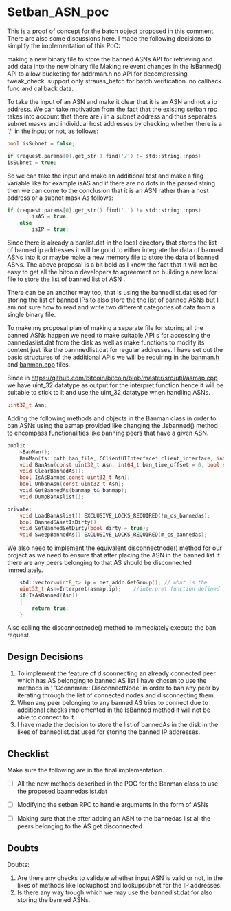 # Setban_ASN_poc
This is a proof of concept for the batch object proposed in this comment. There are also some discussions here.
I made the following decisions to simplify the implementation of this PoC:

making a new binary file to store the banned ASNs
API for retrieving and add data into the new binary file
Making relevent changes in the IsBanned() API to allow bucketing for addrman.h
no API for decompressing tweak_check.
support only strauss_batch for batch verification.
no callback func and callback data.

To take the input of an ASN and make it clear that it is an ASN and not a ip address.
We can take motivation from the fact that the existing setban rpc takes into account that there are / in a subnet address and thus separates subnet masks and individual host addresses by checking whether there is a '/' in the input or not, as follows:

```C
bool isSubnet = false;

if (request.params[0].get_str().find('/') != std::string::npos)
isSubnet = true;
```

So we can take the input and make an additional test and make a flag variable like for example isAS and if there are no dots in the parsed string then we can come to the conclusion that it is an ASN rather than a host address or a subnet mask
As follows:


```C
if (request.params[0].get_str().find('.') != std::string::npos)
        isAS = true;
    else
        isIP = true;
```

Since there is already a banlist.dat in the local directory that stores the list of banned ip addresses it will be good to either integrate the data of banned ASNs into it or maybe make a new memory file to store the data of banned ASNs.
The above proposal is a bit bold as I know the fact that it will not be easy to get all the bitcoin developers to agreement on building a new local file to store the list of banned list of ASN .

There can be an another way too, that is using the bannedlist.dat used for storing the list of banned IPs to also store the the list of banned ASNs but I am not sure how to read and write two different categories of data from a single binary file.

To make my proposal plan of making a separate file for storing all the banned ASNs happen we need to make suitable API s for accessing the bannedaslist.dat from the disk as well as make functions to modify its content just like the bannnedlist.dat for regular addresses. I have set out the basic structures of the additional APIs we will be requiring in the [banman.h](https://github.com/arnabnandikgp/setban_ASN_poc/blob/main/banman.h) and [banman.cpp](https://github.com/arnabnandikgp/setban_ASN_poc/blob/main/banman.cpp) files.

Since in https://github.com/bitcoin/bitcoin/blob/master/src/util/asmap.cpp we have uint_32 datatype as output for the interpret function hence it will be suitable to stick to it and use the uint_32 datatype when handling ASNs.
```C
uint32_t Asn;
```

Adding the following methods and objects in the Banman class in order to ban ASNs using the asmap provided like changing the .Isbanned() method to encompass functionalities like banning peers that have a given ASN.

```C
public:
    ~BanMan();
    BanMan(fs::path ban_file, CClientUIInterface* client_interface, int64_t default_ban_time);
    void BanAsn(const uint32_t Asn, int64_t ban_time_offset = 0, bool since_unix_epoch = false);
    void ClearBannedAs();
    bool IsAsBanned(const uint32_t Asn);
    bool UnbanAsn(const uint32_t Asn);
    void GetBannedAs(banmap_t& banmap);
    void DumpBanAslist();

private:
    void LoadBanAslist() EXCLUSIVE_LOCKS_REQUIRED(!m_cs_bannedas);
    bool BannedSAsetIsDirty();
    void SetBannedSetDirty(bool dirty = true);
    void SweepBannedAs() EXCLUSIVE_LOCKS_REQUIRED(m_cs_bannedas);
```

We also need to implement the equivalent disconnectnode() method for our project as we need to ensure that after placing the ASN in the banned list if there are any peers belonging to that AS should be disconnected immediately.

```C
    std::vector<uint8_t> ip = net_addr.GetGroup(); // what is the 
    uint32_t Asn=Interpret(asmap,ip);    //interpret function defined in asmap.cpp
    if(IsAsBanned(Asn))
    {
        return true;
    }
```

Also calling the disconnectnode() method to immediately execute the ban request.

Design Decisions
---
1. To implement the feature of disconnecting an already connected peer which has AS belonging to banned AS list I have chosen to use the methods in '   'Cconnman:: DisconnectNode' in order to ban any peer by iterating through the list of connected nodes and disconnecting them.
2. When any peer belonging to any banned AS tries to connect due to additional checks implemented in the IsBanned method it will not be able to connect to it. 
3. I have made the decision to store the list of bannedAs in the disk in the likes of bannedlist.dat used for storing the banned IP addresses.

Checklist
---
Make sure the following are in the final implementation.  
- [ ] All the new methods described in the POC for the Banman class to use the proposed baannedaslist.dat
- [ ] Modifying the setban RPC to handle arguments in the form of ASNs
- [ ] Making sure that the after adding an ASN to the bannedas list all the peers belonging to the AS get disconnected 


Doubts
---
Doubts:
1. Are there any checks to validate whether input ASN is valid or not, in the likes of methods like lookuphost and lookupsubnet for the IP addresses.
2. Is there any way trough which we may use the bannedlst.dat for also storing the banned ASNs.
